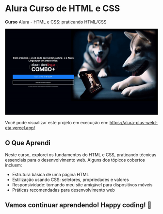 # Alura Curso de HTML e CSS

**Curso** Alura - HTML e CSS: praticando HTML/CSS

![Exemplo de GIF](img/site.gif)

Você pode visualizar este projeto em execução em: https://alura-plus-weld-eta.vercel.app/

## O Que Aprendi

Neste curso, explorei os fundamentos do HTML e CSS, praticando técnicas essenciais para o desenvolvimento web. Alguns dos tópicos cobertos incluem:

- Estrutura básica de uma página HTML
- Estilização usando CSS: seletores, propriedades e valores
- Responsividade: tornando meu site amigável para dispositivos móveis
- Práticas recomendadas para desenvolvimento web

## Vamos continuar aprendendo! Happy coding! 🚀
